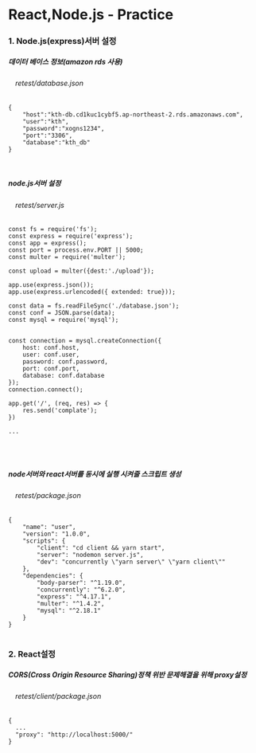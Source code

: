 # React,Node.js - Practice

<h3>1. Node.js(express)서버 설정</h3>

<h5>데이터 베이스 정보(amazon rds 사용)</h5>
<h6>　retest/database.json</h6>

```
{
    "host":"kth-db.cd1kuc1cybf5.ap-northeast-2.rds.amazonaws.com",
    "user":"kth",
    "password":"xogns1234",
    "port":"3306",
    "database":"kth_db"
}
```

<br>
<h5>node.js서버 설정</h5>
<h6>　retest/server.js</h6>

```
const fs = require('fs');
const express = require('express');
const app = express();
const port = process.env.PORT || 5000;
const multer = require('multer');

const upload = multer({dest:'./upload'});

app.use(express.json());
app.use(express.urlencoded({ extended: true}));

const data = fs.readFileSync('./database.json');
const conf = JSON.parse(data);
const mysql = require('mysql');


const connection = mysql.createConnection({
    host: conf.host,
    user: conf.user,
    password: conf.password,
    port: conf.port,
    database: conf.database
});
connection.connect();

app.get('/', (req, res) => {
    res.send('complate');
})

...
```

<br>

<br>
<h5>node서버와 react서버를 동시에 실행 시켜줄 스크립트 생성</h5>
<h6>　retest/package.json</h6>

```
{
    "name": "user",
    "version": "1.0.0",
    "scripts": {
        "client": "cd client && yarn start",
        "server": "nodemon server.js",
        "dev": "concurrently \"yarn server\" \"yarn client\""
    },
    "dependencies": {
        "body-parser": "^1.19.0",
        "concurrently": "^6.2.0",
        "express": "^4.17.1",
        "multer": "^1.4.2",
        "mysql": "^2.18.1"
    }
}
```

#

<h3>2. React설정</h3>

<h5>CORS(Cross Origin Resource Sharing)정책 위반 문제해결을 위해 proxy설정</h5>
<h6>　retest/client/package.json</h6>

```
{
  ...
  "proxy": "http://localhost:5000/"
}
```
